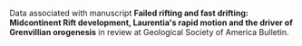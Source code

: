 Data associated with manuscript **Failed rifting and fast drifting: Midcontinent Rift development, Laurentia's rapid motion and the driver of Grenvillian orogenesis** in review at Geological Society of America Bulletin.
